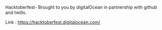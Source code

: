 Hacktoberfest- Brought to you by digitalOcean in partnership with github and twillo.

Link : https://hacktoberfest.digitalocean.com/
